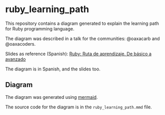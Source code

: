 # ruby_learning_path

This repository contains a diagram generated to explain the learning path for Ruby programming language.

The diagram was described in a talk for the communities: @oaxacarb and @oaxacoders.

Slides as reference (Spanish): [Ruby: Ruta de aprendizaje. De básico a avanzado](https://docs.google.com/presentation/d/1EKWlTLFVOVQSNadEB4QxLoj3B2sVT_fxoEbYOW_CqBs/edit?usp=sharing)

The diagram is in Spanish, and the slides too.

## Diagram 

The diagram was generated using [mermaid](https://mermaid-js.github.io/mermaid/#/).

The source code for the diagram is in the `ruby_learning_path.mmd` file.
